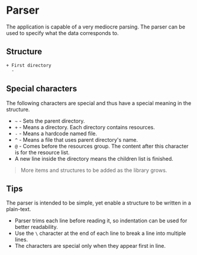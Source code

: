 ﻿# Parser

The application is capable of a very mediocre parsing. The parser can be used
to specify what the data corresponds to. 

## Structure

``` text
+ First directory
  - 
```

## Special characters

The following characters are special and thus have a special meaning in the structure.

* `~` - Sets the parent directory.
* `+` - Means a directory. Each directory contains resources.
* `-` - Means a hardcode named file.
* `^` - Means a file that uses parent directory's name.
* `@` - Comes before the resources group. The content after this character is for the resource list.
* A new line inside the directory means the children list is finished.

> More items and structures to be added as the library grows.

## Tips

The parser is intended to be simple, yet enable a structure to be written in a
plain-text.

* Parser trims each line before reading it, so indentation can be used for better readability.
* Use the `\` character at the end of each line to break a line into multiple lines.
* The characters are special only when they appear first in line.
